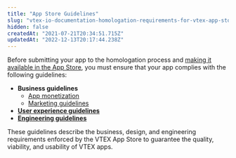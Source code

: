 ```yaml
---
title: "App Store Guidelines"
slug: "vtex-io-documentation-homologation-requirements-for-vtex-app-store"
hidden: false
createdAt: "2021-07-21T20:34:51.715Z"
updatedAt: "2022-12-13T20:17:44.238Z"
---
```

Before submitting your app to the homologation process and [making it available in the App Store](https://developers.vtex.com/docs/guides/vtex-io-documentation-10-making-your-app-publicly-available#submitting-your-app-to-the-vtex-app-store), you must ensure that your app complies with the following guidelines:

- **Business guidelines**
  - [App monetization](https://developers.vtex.com/docs/guides/vtex-io-documentation-business-guidelines-app-monetization)
  - [Marketing guidelines](https://developers.vtex.com/docs/guides/vtex-io-documentation-business-guidelines-marketing-assets)
- [**User experience guidelines**](https://developers.vtex.com/docs/guides/vtex-io-documentation-design-guidelines)
- [**Engineering guidelines**](https://developers.vtex.com/docs/guides/vtex-io-documentation-engineering-guidelines)

These guidelines describe the business, design, and engineering requirements enforced by the VTEX App Store to guarantee the quality, viability, and usability of VTEX apps.
